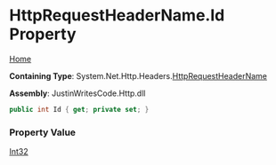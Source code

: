 # HttpRequestHeaderName\.Id Property

[Home](../../../../README.md)

**Containing Type**: System\.Net\.Http\.Headers\.[HttpRequestHeaderName](../README.md)

**Assembly**: JustinWritesCode\.Http\.dll

```csharp
public int Id { get; private set; }
```

### Property Value

[Int32](https://docs.microsoft.com/en-us/dotnet/api/system.int32)

